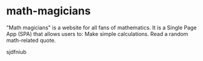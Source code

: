 # math-magicians

"Math magicians" is a website for all fans of mathematics. It is a Single Page App (SPA) that allows users to: Make simple calculations. Read a random math-related quote.

sjdfniub
